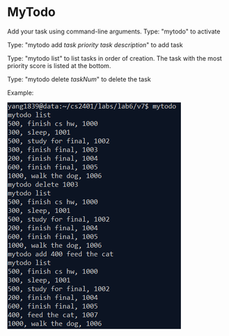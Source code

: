 # MyTodo

Add your task using command-line arguments.
Type: "mytodo" to activate

Type: "mytodo add *task priority* *task description*" to add task

Type: "mytodo list" to list tasks in order of creation. The task with the most priority score is listed at the bottom.

Type: "mytodo delete *taskNum*" to delete the task

Example: 


![Screenshot](image.png)
